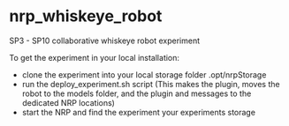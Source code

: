 # nrp_whiskeye_robot
SP3 - SP10 collaborative whiskeye robot experiment

To get the experiment in your local installation:
- clone the experiment into your local storage folder .opt/nrpStorage
- run the deploy_experiment.sh script
	(This makes the plugin, moves the robot to the models folder, and the plugin and messages to the dedicated NRP locations)
- start the NRP and find the experiment your experiments storage

